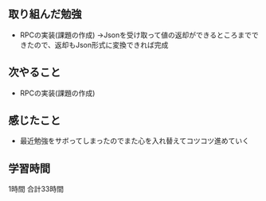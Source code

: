 ## 取り組んだ勉強
- RPCの実装(課題の作成)
  →Jsonを受け取って値の返却ができるところまでできたので、返却もJson形式に変換できれば完成
  

## 次やること 
- RPCの実装(課題の作成)

## 感じたこと
- 最近勉強をサボってしまったのでまた心を入れ替えてコツコツ進めていく

## 学習時間
1時間
合計33時間
